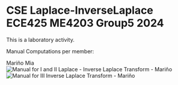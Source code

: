 # CSE Laplace-InverseLaplace ECE425 ME4203 Group5 2024
This is a laboratory activity.

Manual Computations per member:

Mariño Mia
![Manual for I and II Laplace - Inverse Laplace Transform - Mariño](https://github.com/miws14/CSE_Laplace-InverseLaplace_ECE425_ME4203_Group5_2024/assets/160692198/6b6f2a7e-0fbb-4418-ab22-34f3a6209a81)
![Manual for III Inverse Laplace Transform - Mariño](https://github.com/miws14/CSE_Laplace-InverseLaplace_ECE425_ME4203_Group5_2024/assets/160692198/297a924f-7fc9-42da-92ac-9aac24e19e94)



